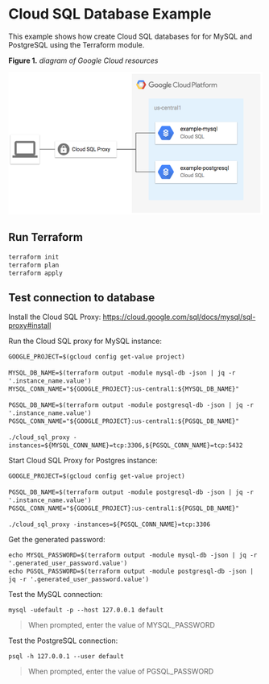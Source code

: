 # Cloud SQL Database Example

This example shows how create Cloud SQL databases for for MySQL and PostgreSQL using the Terraform module.

**Figure 1.** *diagram of Google Cloud resources*

![architecture diagram](./diagram.png)

## Run Terraform

```
terraform init
terraform plan
terraform apply
```

## Test connection to database

Install the Cloud SQL Proxy: https://cloud.google.com/sql/docs/mysql/sql-proxy#install

Run the Cloud SQL proxy for MySQL instance:

```
GOOGLE_PROJECT=$(gcloud config get-value project)

MYSQL_DB_NAME=$(terraform output -module mysql-db -json | jq -r '.instance_name.value')
MYSQL_CONN_NAME="${GOOGLE_PROJECT}:us-central1:${MYSQL_DB_NAME}"

PGSQL_DB_NAME=$(terraform output -module postgresql-db -json | jq -r '.instance_name.value')
PGSQL_CONN_NAME="${GOOGLE_PROJECT}:us-central1:${PGSQL_DB_NAME}"

./cloud_sql_proxy -instances=${MYSQL_CONN_NAME}=tcp:3306,${PGSQL_CONN_NAME}=tcp:5432
```

Start Cloud SQL Proxy for Postgres instance:

```
GOOGLE_PROJECT=$(gcloud config get-value project)

PGSQL_DB_NAME=$(terraform output -module postgresql-db -json | jq -r '.instance_name.value')
PGSQL_CONN_NAME="${GOOGLE_PROJECT}:us-central1:${PGSQL_DB_NAME}"

./cloud_sql_proxy -instances=${PGSQL_CONN_NAME}=tcp:3306
```

Get the generated password:

```
echo MYSQL_PASSWORD=$(terraform output -module mysql-db -json | jq -r '.generated_user_password.value') 
echo PGSQL_PASSWORD=$(terraform output -module postgresql-db -json | jq -r '.generated_user_password.value') 
```

Test the MySQL connection:

```
mysql -udefault -p --host 127.0.0.1 default
```

> When prompted, enter the value of MYSQL_PASSWORD

Test the PostgreSQL connection:

```
psql -h 127.0.0.1 --user default
```

> When prompted, enter the value of PGSQL_PASSWORD
